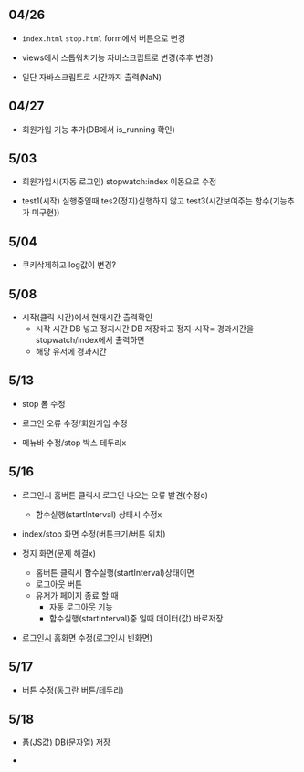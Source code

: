 ## 04/26

* ```index.html``` ```stop.html``` form에서 버튼으로 변경

* views에서 스톱워치기능 자바스크립트로 변경(추후 변경)

* 일단 자바스크립트로 시간까지 출력(NaN)

## 04/27

* 회원가입 기능 추가(DB에서 is_running 확인)

## 5/03

* 회원가입시(자동 로그인) stopwatch:index 이동으로 수정

* test1(시작) 실행중일때 tes2(정지)실행하지 않고 test3(시간보여주는 함수(기능추가 미구현))

## 5/04

* 쿠키삭제하고 log값이 변경?

## 5/08

* 시작(클릭 시간)에서 현재시간 출력확인
  * 시작 시간 DB 넣고 정지시간 DB 저장하고  정지-시작= 경과시간을 stopwatch/index에서 출력하면
  * 해당 유저에 경과시간

## 5/13

* stop 폼 수정

* 로그인 오류 수정/회원가입 수정

* 메뉴바 수정/stop 박스 테두리x

## 5/16

* 로그인시 홈버튼 클릭시 로그인 나오는 오류 발견(수정o)
  * 함수실행(startInterval) 상태시 수정x

* index/stop 화면 수정(버튼크기/버튼 위치)

* 정지 화면(문제 해결x)
  * 홈버튼 클릭시 함수실행(startInterval)상태이면
  * 로그아웃 버튼
  * 유저가 페이지 종료 할 때 
    * 자동 로그아웃 기능
    * 함수실행(startInterval)중 일때 데이터(값) 바로저장

* 로그인시 홈화면 수정(로그인시 빈화면)

## 5/17

* 버튼 수정(동그란 버튼/테두리)

## 5/18

* 폼(JS값) DB(문자열) 저장 

* 

